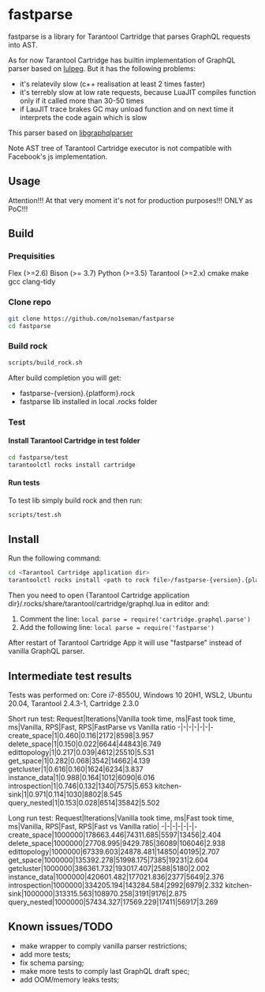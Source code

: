 # fastparse

fastparse is a library for Tarantool Cartridge that parses GraphQL requests into AST.

As for now Tarantool Cartridge has builtin implementation of GraphQL parser based on [lulpeg](https://github.com/pygy/LuLPeg). But it has the following problems:

- it's relatevily slow (c++ realisation at least 2 times faster)
- it's terrebly slow at low rate requests, because LuaJIT compiles function only if it called more than 30-50 times
- if LauJIT trace brakes GC may unload function and on next time it interprets the code again which is slow

This parser based on [libgraphqlparser](https://github.com/graphql/libgraphqlparser)

Note AST tree of Tarantool Cartridge executor is not compatible with Facebook's js implementation.

## Usage

Attention!!! At that very moment it's not for production purposes!!! ONLY as PoC!!!

## Build

### Prequisities

Flex (>=2.6)
Bison (>= 3.7)
Python (>=3.5)
Tarantool (>=2.x)
cmake
make
gcc
clang-tidy

### Clone repo

```sh
git clone https://github.com/no1seman/fastparse
cd fastparse
```

### Build rock

```sh
scripts/build_rock.sh
```

After build completion you will get:

- fastparse-{version}.{platform}.rock
- fastparse lib installed in local .rocks folder

### Test

#### Install Tarantool Cartridge in test folder

```sh
cd fastparse/test
tarantoolctl rocks install cartridge
```

#### Run tests

To test lib simply build rock and then run:

```sh
scripts/test.sh
```

## Install

Run the following command:

```sh
cd <Tarantool Cartridge application dir>
tarantoolctl rocks install <path to rock file>/fastparse-{version}.{platform}.rock
```

Then you need to open {Tarantool Cartridge application dir}/.rocks/share/tarantool/cartridge/graphql.lua in editor and:

1. Comment the line: ```local parse = require('cartridge.graphql.parse')```
2. Add the following line: ```local parse = require('fastparse')```

After restart of Tarantool Cartridge App it will use "fastparse" instead of vanilla GraphQL parser.

## Intermediate test results

Tests was performed on: Core i7-8550U, Windows 10 20H1, WSL2, Ubuntu 20.04, Tarantool 2.4.3-1, Cartridge 2.3.0

Short run test:
Request|Iterations|Vanilla took time, ms|Fast took time, ms|Vanilla, RPS|Fast, RPS|FastParse vs Vanilla ratio
-|-|-|-|-|-|-
create_space|1|0.460|0.116|2172|8598|3.957
delete_space|1|0.150|0.022|6644|44843|6.749
edittopology|1|0.217|0.039|4612|25510|5.531
get_space|1|0.282|0.068|3542|14662|4.139
getcluster|1|0.616|0.160|1624|6234|3.837
instance_data|1|0.988|0.164|1012|6090|6.016
introspection|1|0.746|0.132|1340|7575|5.653
kitchen-sink|1|0.971|0.114|1030|8802|8.545
query_nested|1|0.153|0.028|6514|35842|5.502

Long run test:
Request|Iterations|Vanilla took time, ms|Fast took time, ms|Vanilla, RPS|Fast, RPS|Fast vs Vanilla ratio|
-|-|-|-|-|-|-
create_space|1000000|178663.446|74311.685|5597|13456|2.404
delete_space|1000000|27708.995|9429.785|36089|106046|2.938
edittopology|1000000|67339.603|24878.481|14850|40195|2.707
get_space|1000000|135392.278|51998.175|7385|19231|2.604
getcluster|1000000|386361.732|193017.407|2588|5180|2.002
instance_data|1000000|420601.482|177021.836|2377|5649|2.376
introspection|1000000|334205.194|143284.584|2992|6979|2.332
kitchen-sink|1000000|313315.563|108970.258|3191|9176|2.875
query_nested|1000000|57434.327|17569.229|17411|56917|3.269

## Known issues/TODO

- make wrapper to comply vanilla parser restrictions;
- add more tests;
- fix schema parsing;
- make more tests to comply last GraphQL draft spec;
- add OOM/memory leaks tests;
